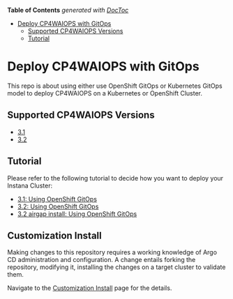 <!-- START doctoc generated TOC please keep comment here to allow auto update -->
<!-- DON'T EDIT THIS SECTION, INSTEAD RE-RUN doctoc TO UPDATE -->
**Table of Contents**  *generated with [DocToc](https://github.com/thlorenz/doctoc)*

- [Deploy CP4WAIOPS with GitOps](#deploy-cp4waiops-with-gitops)
  - [Supported CP4WAIOPS Versions](#supported-cp4waiops-versions)
  - [Tutorial](#tutorial)

<!-- END doctoc generated TOC please keep comment here to allow auto update -->


# Deploy CP4WAIOPS with GitOps

This repo is about using either use OpenShift GitOps or Kubernetes GitOps model to deploy CP4WAIOPS on a Kubernetes or OpenShift Cluster.

## Supported CP4WAIOPS Versions

- [3.1](https://www.ibm.com/docs/en/cloud-paks/cloud-pak-watson-aiops/3.1.0)
- [3.2](https://www.ibm.com/docs/en/cloud-paks/cloud-pak-watson-aiops/3.2.0)

## Tutorial

Please refer to the following tutorial to decide how you want to deploy your Instana Cluster:

- [3.1: Using OpenShift GitOps](./docs/how-to-deploy-cp4waiops-31.md)
- [3.2: Using OpenShift GitOps](./docs/how-to-deploy-cp4waiops-32.md)
- [3.2 airgap install: Using OpenShift GitOps](./docs/how-to-deploy-airgap-32.md)

## Customization Install

Making changes to this repository requires a working knowledge of Argo CD administration and configuration. A change entails forking the repository, modifying it, installing the changes on a target cluster to validate them.

Navigate to the [Customization Install](./docs/customization-install.md) page for the details.
